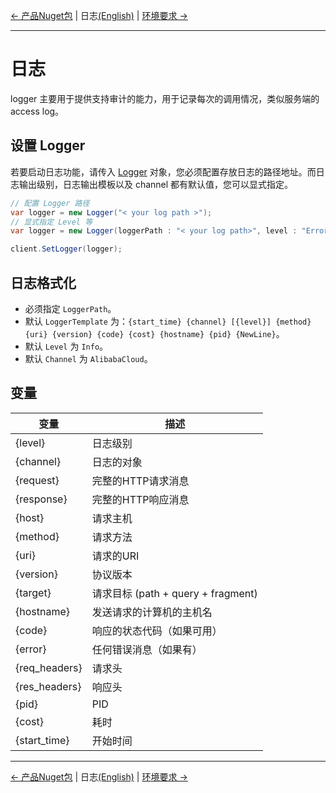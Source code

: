 [← 产品Nuget包](5-Packages-CN.md) | 日志[(English)](6-Log-EN.md) | [环境要求 →](0-Requirements-CN.md)
***

# 日志
logger 主要用于提供支持审计的能力，用于记录每次的调用情况，类似服务端的 access log。

## 设置 Logger
若要启动日志功能，请传入 [Logger](..\aliyun-net-sdk-core\Utils\Logger.cs) 对象，您必须配置存放日志的路径地址。而日志输出级别，日志输出模板以及 channel 都有默认值，您可以显式指定。

```csharp
// 配置 Logger 路径
var logger = new Logger("< your log path >");
// 显式指定 Level 等
var logger = new Logger(loggerPath : "< your log path>", level : "Error")

client.SetLogger(logger);
```

## 日志格式化
- 必须指定 `LoggerPath`。
- 默认 `LoggerTemplate` 为：`{start_time} {channel} [{level}] {method} {uri} {version} {code} {cost} {hostname} {pid} {NewLine}`。
- 默认 `Level` 为 `Info`。
- 默认 `Channel` 为 `AlibabaCloud`。

## 变量

| 变量      |   描述       |
|----------|-------------|
| {level}     | 日志级别 |
| {channel}     | 日志的对象 |
| {request}     | 完整的HTTP请求消息 |
| {response}     | 完整的HTTP响应消息 |
| {host}     | 请求主机 |
| {method}     | 请求方法 |
| {uri}     | 请求的URI |
| {version}     | 协议版本 |
| {target}     | 请求目标 (path + query + fragment) |
| {hostname}     | 发送请求的计算机的主机名 |
| {code}     | 响应的状态代码（如果可用） |
| {error}     | 任何错误消息（如果有） |
| {req_headers}     | 请求头 |
| {res_headers}     | 响应头 |
| {pid}     | PID |
| {cost}     | 耗时 |
| {start_time}     | 开始时间 |

***
[← 产品Nuget包](5-Packages-CN.md) | 日志[(English)](6-Log-EN.md) | [环境要求 →](0-Requirements-CN.md)